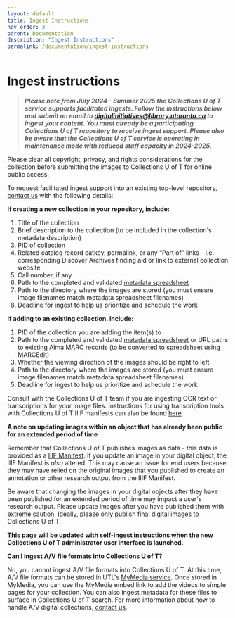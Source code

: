 ```yaml
---
layout: default
title: Ingest Instructions
nav_order: 3
parent: Documentation
description: "Ingest Instructions"
permalink: /documentation/ingest-instructions
---
```


# Ingest instructions

> ***Please note from July 2024 - Summer 2025 the Collections U of T service supports facilitated ingests. Follow the instructions below and submit an email to  [digitalinitiatives@library.utoronto.ca](mailto:digitalinitiatives@library.utoronto.ca) to ingest your content. You must already be a participating Collections U of T repository to receive ingest support. Please also be aware that the Collections U of T service is operating in maintenance mode with reduced staff capacity in 2024-2025.***

Please clear all copyright, privacy, and rights considerations for the collection before submitting the images to Collections U of T for online public access.

To request facilitated ingest support into an existing top-level repository, [contact us](mailto:digitalinitiatives@library.utoronto.ca) with the following details:

**If creating a new collection in your repository, include:**
1. Title of the collection
2. Brief description to the collection (to be included in the collection's metadata description)
3. PID of collection
4. Related catalog record catkey, permalink, or any “Part of” links - i.e. corresponding Discover Archives finding aid or link to external collection website
5. Call number, if any
6. Path to the completed and validated [metadata spreadsheet](https://github.com/utlib/collections-uoft/blob/main/docs/metadata_template_instructions.md)
7. Path to the directory where the images are stored (you must ensure image filenames match metadata spreadsheet filenames)
8. Deadline for ingest to help us prioritize and schedule the work

**If adding to an existing collection, include:**
1. PID of the collection you are adding  the item(s) to
2. Path to the completed and validated [metadata spreadsheet](https://github.com/utlib/collections-uoft/blob/main/docs/metadata_template_instructions.md) or URL paths to existing Alma MARC records (to be converted to spreadsheet using MARCEdit)
3. Whether the viewing direction of the images should be right to left
4. Path to the directory where the images are stored (you must ensure image filenames match metadata spreadsheet filenames)
5. Deadline for ingest to help us prioritize and schedule the work

Consult with the Collections U of T team if you are ingesting OCR text or transcriptions for your image files. Instructions for using transcription tools with Collections U of T IIIF manifests can also be found [here](https://utlib.github.io/collections-uoft/documentation/transcriptions-with-iiif).

**A note on updating images within an object that has already been public for an extended period of time**

Remember that Collections U of T publishes images as data - this data is provided as a [IIIF Manifest](https://iiif.io/guides/using_iiif_resources/). If you update an image in your digital object, the IIIF Manifest is *also* altered. This may cause an issue for end users because they may have relied on the original images that you published to create an annotation or other research output from the IIIF Manifest. 

Be aware that changing the images in your digital objects after they have been published for an extended period of time may impact a user's research output. Please update images after you have published them with extreme caution. Ideally, please only publish final digital images to Collections U of T. 

**This page will be updated with self-ingest instructions when the new Collections U of T administrator user interface is launched.**

**Can I ingest A/V file formats into Collections U of T?**

No, you cannot ingest A/V file formats into Collections U of T. At this time, A/V file formats can be stored in UTL's [MyMedia service](https://mymedia.library.utoronto.ca/). Once stored in MyMedia, you can use the MyMedia embed link to add the videos to simple pages for your collection. You can also ingest metadata for these files to surface in Collections U of T search. For more information about how to handle A/V digital collections, [contact us](mailto:digitalinitiatives@library.utoronto.ca).
